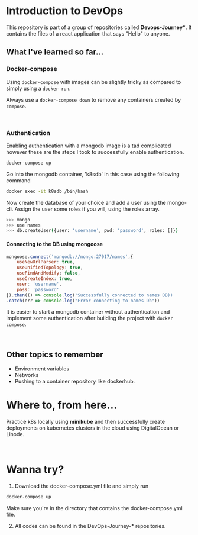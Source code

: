 # Introduction to DevOps

This repository is part of a group of repositories called <b>Devops-Journey*</b>. It contains the files of a react application that says "Hello" to anyone.

## What I've learned so far...

### Docker-compose
Using <code>docker-compose</code> with images can be slightly tricky as compared to simply using a <code>docker run</code>.

Always use a <code>docker-compose down</code> to remove any containers created by <code>compose</code>.

<br/>

### Authentication
Enabling authentication with a mongodb image is a tad complicated however these are the steps I took to successfully enable authentication.

```bash
docker-compose up
```

Go into the mongodb container, 'k8sdb' in this case using the following command

```bash
docker exec -it k8sdb /bin/bash
```

Now create the database of your choice and add a user using the mongo-cli. Assign the user some roles if you will, using the roles array.

```bash
>>> mongo
>>> use names
>>> db.createUser({user: 'username', pwd: 'password', roles: []})
```
#### Connecting to the DB using mongoose
```js
mongoose.connect('mongodb://mongo:27017/names',{
    useNewUrlParser: true,
    useUnifiedTopology: true,
    useFindAndModify: false,
    useCreateIndex: true,
    user: 'username',
    pass: 'password'
}).then(() => console.log('Successfully connected to names DB))
.catch(err => console.log("Error connecting to names Db"))
```

It is easier to start a mongodb container without authentication and implement some authentication after building the project with <code>docker compose</code>.

<br/>

## Other topics to remember
- Environment variables
- Networks
- Pushing to a container repository like dockerhub.

# Where to, from here...
Practice k8s locally using <b>minikube</b> and then successfully create deployments on kubernetes clusters in the cloud using DigitalOcean or Linode.

<br/>

# Wanna try?
1. Download the docker-compose.yml file and simply run 
```bash
docker-compose up
```
Make sure you're in the directory that contains the docker-compose.yml file.

2. All codes can be found in the DevOps-Journey-* repositories.